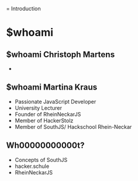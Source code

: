 
= Introduction

# $whoami

## $whoami Christoph Martens

- 

## $whoami Martina Kraus

- Passionate JavaScript Developer
- University Lecturer
- Founder of RheinNeckarJS
- Member of HackerStolz
- Member of SouthJS/ Hackschool Rhein-Neckar


## Wh00000000000t?

- Concepts of SouthJS
- hacker.schule
- RheinNeckarJS




